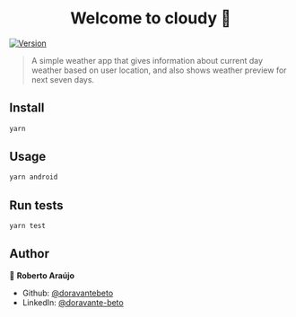 <h1 align="center">Welcome to cloudy 👋</h1>
<p>
  <a href="https://www.npmjs.com/package/cloudy" target="_blank">
    <img alt="Version" src="https://img.shields.io/npm/v/cloudy.svg">
  </a>
</p>

> A simple weather app that gives information about current day weather based on user location, and also shows weather preview for next seven days.

## Install

```sh
yarn
```

## Usage

```sh
yarn android
```

## Run tests

```sh
yarn test
```

## Author

👤 **Roberto Araújo**

- Github: [@doravantebeto](https://github.com/doravantebeto)
- LinkedIn: [@doravante-beto](https://linkedin.com/in/doravante-beto)
